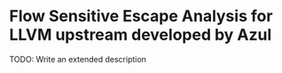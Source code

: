 # Flow Sensitive Escape Analysis for LLVM upstream developed by Azul

TODO: Write an extended description
